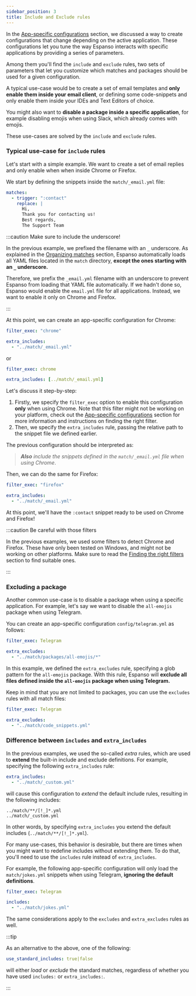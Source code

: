 ```yaml
---
sidebar_position: 3
title: Include and Exclude rules
---
```


In the [App-specific configurations](../app-specific-configurations) section, we discussed
a way to create configurations that change depending on the active application.
These configurations let you tune the way Espanso interacts with specific applications
by providing a series of parameters.

Among them you'll find the `include` and `exclude` rules,
two sets of parameters that let you customize which matches and packages should be used
for a given configuration.

A typical use-case would be to create a set of email templates and **only enable them
inside your email client**, or defining some code-snippets and only enable
them inside your IDEs and Text Editors of choice. 

You might also want to **disable
a package inside a specific application**, for example disabling emojis when
using Slack, which already comes with emojis.

These use-cases are solved by the `include` and `exclude` rules.

### Typical use-case for `include` rules


Let's start with a simple example. We want to create a set of email replies
and only enable when when inside Chrome or Firefox.

We start by defining the snippets inside the `match/_email.yml` file:

```yaml title="$CONFIG/match/_email.yml"
matches:
  - trigger: ":contact"
    replace: |
      Hi,
      Thank you for contacting us!
      Best regards,
      The Support Team
```

:::caution Make sure to include the underscore!

In the previous example, we prefixed the filename with an `_` underscore.
As explained in the [Organizing matches](../../matches/organizing-matches)
section, Espanso automatically loads all YAML files located in the `match` directory,
**except the ones starting with an `_` underscore.**

Therefore, we prefix the `_email.yml` filename with an underscore to
prevent Espanso from loading that YAML file automatically.
If we hadn't done so, Espanso would enable the `email.yml` file for
all applications. Instead, we want to enable it only on Chrome and Firefox.

:::

At this point, we can create an app-specific configuration for Chrome:

```yaml title="$CONFIG/config/chrome.yml"
filter_exec: "chrome"

extra_includes:
  - "../match/_email.yml"
```
or
```yaml title="$CONFIG/config/chrome.yml"
filter_exec: chrome

extra_includes: [../match/_email.yml]
```

Let's discuss it step-by-step:
1. Firstly, we specify the `filter_exec` option to enable this configuration **only** when using
Chrome. Note that this filter might not be working on your platform, check out
the [App-specific configurations](../app-specific-configurations) section for more information
and instructions on finding the right filter.
2. Then, we specify the `extra_includes` rule, passing the relative path to the
snippet file we defined earlier.

The previous configuration should be interpreted as:

> _**Also** include the snippets defined in the `match/_email.yml` file when using Chrome_.

Then, we can do the same for Firefox:

```yaml title="$CONFIG/config/firefox.yml"
filter_exec: "firefox"

extra_includes:
  - "../match/_email.yml"
```

At this point, we'll have the `:contact` snippet ready to be used on Chrome and Firefox!

:::caution Be careful with those filters

In the previous examples, we used some filters to detect Chrome and Firefox.
These have only been tested on Windows, and might not be working on other platforms.
Make sure to read the [Finding the right filters](../app-specific-configurations/#finding-the-right-filters)
section to find suitable ones.

:::

### Excluding a package

Another common use-case is to disable a package when using a specific application.
For example, let's say we want to disable the `all-emojis` package when using Telegram.

You can create an app-specific configuration `config/telegram.yml` as follows:

```yaml title="$CONFIG/config/telegram.yml"
filter_exec: Telegram

extra_excludes:
  - "../match/packages/all-emojis/*"
```

In this example, we defined the `extra_excludes` rule, specifying a glob pattern for the `all-emojis` package.
With this rule, Espanso will **exclude all files defined inside the `all-emojis` package when using Telegram.**

Keep in mind that you are not limited to packages, you can use the `excludes` rules with all match files:

```yaml title="$CONFIG/config/telegram.yml"
filter_exec: Telegram

extra_excludes:
  - "../match/code_snippets.yml"
```

### Difference between `includes` and `extra_includes`

In the previous examples, we used the so-called _extra_ rules, which are used to **extend** the
built-in include and exclude definitions. For example, specifying the following `extra_includes` rule:

```yaml
extra_includes:
  - "../match/_custom.yml"
```

will cause this configuration to _extend_ the default include rules, resulting in the following includes:

```
../match/**/[!_]*.yml
../match/_custom.yml
```

In other words, by specifying `extra_includes` you extend the default includes (`../match/**/[!_]*.yml`).

For many use-cases, this behavior is desirable, but there are times when you might want to redefine
includes without extending them. To do that, you'll need to use the `includes` rule instead of `extra_includes`.

For example, the following app-specific configuration will only load the `match/jokes.yml` snippets
when using Telegram, **ignoring the default definitions**.

```yaml title="$CONFIG/config/telegram.yml"
filter_exec: Telegram

includes:
  - "../match/jokes.yml"
```

The same considerations apply to the `excludes` and `extra_excludes` rules as well.

:::tip

As an alternative to the above, one of the following:

```yml
use_standard_includes: true|false
```
 will either *load* or *exclude* the standard matches, regardless of whether you have used `includes:` or `extra_includes:`.

:::